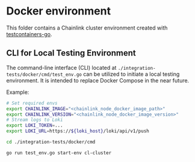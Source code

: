 # Docker environment

This folder contains a Chainlink cluster environment created with [testcontainers-go](https://github.com/testcontainers/testcontainers-go/tree/main).

## CLI for Local Testing Environment

The command-line interface (CLI) located at `./integration-tests/docker/cmd/test_env.go` can be utilized to initiate a local testing environment. It is intended to replace Docker Compose in the near future.

Example:

```sh
# Set required envs
export CHAINLINK_IMAGE="<chainlink_node_docker_image_path>"
export CHAINLINK_VERSION="<chainlink_node_docker_image_version>" 
# Stream logs to Loki
export LOKI_TOKEN=...
export LOKI_URL=https://${loki_host}/loki/api/v1/push

cd ./integration-tests/docker/cmd

go run test_env.go start-env cl-cluster
```
